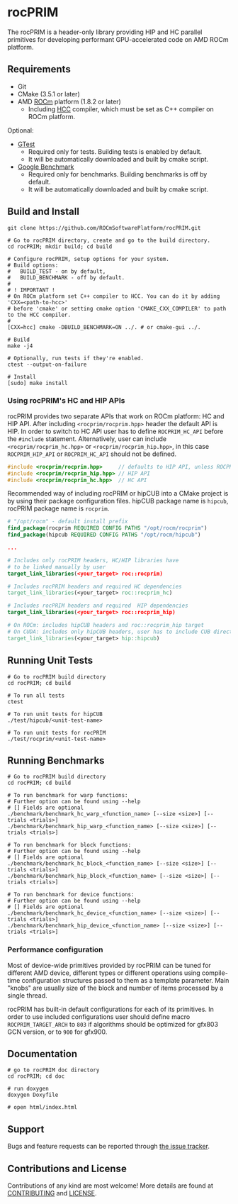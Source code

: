 # rocPRIM

The rocPRIM is a header-only library providing HIP and HC parallel primitives for developing
performant GPU-accelerated code on AMD ROCm platform.

## Requirements

* Git
* CMake (3.5.1 or later)
* AMD [ROCm](https://rocm.github.io/install.html) platform (1.8.2 or later)
  * Including [HCC](https://github.com/RadeonOpenCompute/hcc) compiler, which must be
    set as C++ compiler on ROCm platform.

Optional:

* [GTest](https://github.com/google/googletest)
  * Required only for tests. Building tests is enabled by default.
  * It will be automatically downloaded and built by cmake script.
* [Google Benchmark](https://github.com/google/benchmark)
  * Required only for benchmarks. Building benchmarks is off by default.
  * It will be automatically downloaded and built by cmake script.

## Build and Install

```
git clone https://github.com/ROCmSoftwarePlatform/rocPRIM.git

# Go to rocPRIM directory, create and go to the build directory.
cd rocPRIM; mkdir build; cd build

# Configure rocPRIM, setup options for your system.
# Build options:
#   BUILD_TEST - on by default,
#   BUILD_BENCHMARK - off by default.
#
# ! IMPORTANT !
# On ROCm platform set C++ compiler to HCC. You can do it by adding 'CXX=<path-to-hcc>'
# before 'cmake' or setting cmake option 'CMAKE_CXX_COMPILER' to path to the HCC compiler.
#
[CXX=hcc] cmake -DBUILD_BENCHMARK=ON ../. # or cmake-gui ../.

# Build
make -j4

# Optionally, run tests if they're enabled.
ctest --output-on-failure

# Install
[sudo] make install
```

### Using rocPRIM's HC and HIP APIs

rocPRIM provides two separate APIs that work on ROCm platform: HC and HIP API. After including
`<rocprim/rocprim.hpp>` header the default API is HIP. In order to switch to HC API user has to
define `ROCPRIM_HC_API` before the `#include` statement. Alternatively, user can include
`<rocprim/rocprim_hc.hpp>` or `<rocprim/rocprim_hip.hpp>`, in this case `ROCPRIM_HIP_API` or
`ROCPRIM_HC_API` should not be defined.

```cpp
#include <rocprim/rocprim.hpp>     // defaults to HIP API, unless ROCPRIM_HC_API defined before
#include <rocprim/rocprim_hip.hpp> // HIP API
#include <rocprim/rocprim_hc.hpp>  // HC API
```

Recommended way of including rocPRIM or hipCUB into a CMake project is by using their package
configuration files. hipCUB package name is `hipcub`, rocPRIM package name is `rocprim`.

```cmake
# "/opt/rocm" - default install prefix
find_package(rocprim REQUIRED CONFIG PATHS "/opt/rocm/rocprim")
find_package(hipcub REQUIRED CONFIG PATHS "/opt/rocm/hipcub")

...

# Includes only rocPRIM headers, HC/HIP libraries have
# to be linked manually by user
target_link_libraries(<your_target> roc::rocprim)

# Includes rocPRIM headers and required HC dependencies
target_link_libraries(<your_target> roc::rocprim_hc)

# Includes rocPRIM headers and required  HIP dependencies
target_link_libraries(<your_target> roc::rocprim_hip)

# On ROCm: includes hipCUB headers and roc::rocprim_hip target
# On CUDA: includes only hipCUB headers, user has to include CUB directory
target_link_libraries(<your_target> hip::hipcub)
```

## Running Unit Tests

```
# Go to rocPRIM build directory
cd rocPRIM; cd build

# To run all tests
ctest

# To run unit tests for hipCUB
./test/hipcub/<unit-test-name>

# To run unit tests for rocPRIM
./test/rocprim/<unit-test-name>
```

## Running Benchmarks

```
# Go to rocPRIM build directory
cd rocPRIM; cd build

# To run benchmark for warp functions:
# Further option can be found using --help
# [] Fields are optional
./benchmark/benchmark_hc_warp_<function_name> [--size <size>] [--trials <trials>]
./benchmark/benchmark_hip_warp_<function_name> [--size <size>] [--trials <trials>]

# To run benchmark for block functions:
# Further option can be found using --help
# [] Fields are optional
./benchmark/benchmark_hc_block_<function_name> [--size <size>] [--trials <trials>]
./benchmark/benchmark_hip_block_<function_name> [--size <size>] [--trials <trials>]

# To run benchmark for device functions:
# Further option can be found using --help
# [] Fields are optional
./benchmark/benchmark_hc_device_<function_name> [--size <size>] [--trials <trials>]
./benchmark/benchmark_hip_device_<function_name> [--size <size>] [--trials <trials>]
```

### Performance configuration

Most of device-wide primitives provided by rocPRIM can be tuned for different AMD device,
different types or different operations using compile-time configuration structures passed
to them as a template parameter. Main "knobs" are usually size of the block and number of
items processed by a single thread.

rocPRIM has built-in default configurations for each of its primitives. In order to use
included configurations user should define macro `ROCPRIM_TARGET_ARCH` to `803` if algorithms
should be optimized for gfx803 GCN version, or to `900` for gfx900.

## Documentation

```
# go to rocPRIM doc directory
cd rocPRIM; cd doc

# run doxygen
doxygen Doxyfile

# open html/index.html

```

## Support

Bugs and feature requests can be reported through [the issue tracker](https://github.com/ROCmSoftwarePlatform/rocPRIM/issues).

## Contributions and License

Contributions of any kind are most welcome! More details are found at [CONTRIBUTING](./CONTRIBUTING.md)
and [LICENSE](./LICENSE.txt).
